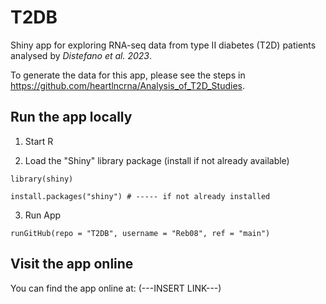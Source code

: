 # T2DB
Shiny app for exploring RNA-seq data from type II diabetes (T2D) patients analysed by *Distefano et al. 2023*.

To generate the data for this app, please see the steps in https://github.com/heartlncrna/Analysis_of_T2D_Studies.

## Run the app locally

 1. Start R
 
 2. Load the "Shiny" library package (install if not already available)
 ```
 library(shiny)
 
 install.packages("shiny") # ----- if not already installed
 ```
 
 3. Run App
 
 ```
 runGitHub(repo = "T2DB", username = "Reb08", ref = "main")
 ```
 
 ## Visit the app online
 
 You can find the app online at: (---INSERT LINK---)
